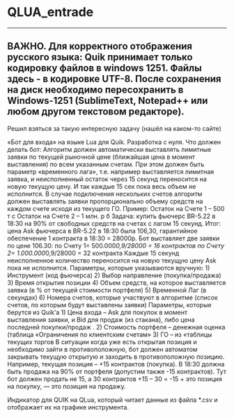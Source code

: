 # QLUA_entrade
-------------------------------------------------
ВАЖНО. Для корректного отображения русского языка: Quik принимает только кодировку файлов в windows 1251. Файлы здесь - в кодировке UTF-8. После сохранения на диск необходимо пересохранить в Windows-1251 (SublimeText, Notepad++ или любом другом текстовом редакторе).
-------------------------------------------------

Решил взяться за такую интересную задачу (нашёл на каком-то сайте)

«Бот для входа» на языке Lua для Quik. Разработка с нуля. Что должен делать бот: Алгоритм должен автоматически выставлять лимитные заявки по текущей рыночной цене (ближайшая цена в момент выставления) по всем указанным счетам. При этом должен быть параметр «временного лага», т.е. например выставляется лимитная заявка, и неисполненный остаток через 15 секунд переносится на новую текущую цену. И так каждые 15 сек пока весь объем не исполнится. В случае подключения нескольких счетов алгоритм должен выставлять заявки пропорционально объему средств на каждом счете исходя из текущего ГО. Пример: Остаток на Счете 1 – 500 т с Остаток на Счете 2 – 1 млн. р б Задача: купить фьючерс BR-5.22 в 18:30 на 90% от свободных средств на счетах с лагом 15 секунд. Итог: цена Ask фьючерса в BR-5.22 в 18:30 была 106,30, гарантийное обеспечение 1 контракта в 18:30 = 28000р. Бот выставляет две заявки по цене 106.30: по Счету 1= 500.000*0,9/28000 = 16 контрактов по Счету 2= 1.000.000*0,9/28000 = 32 контракта Каждые 15 секунд неисполненное количество переносится на новую текущую цену Ask пока не исполнится. Параметры, которые указываются вручную: 1) Инструмент (код фьючерса) 2) Выбор направление (покупка/продажа) 3) Время открытия позиции 4) Объем средств, на которое выставляется заявка (в % от текущей стоимости портфеля) 5) Временной Лаг (в секундах) 6) Номера счетов, которые участвуют в алгоритме (список счетов, по которым будут выставлены заявки) Параметры, которые берутся из Quik’а 1) Цена входа – Ask для покупок в момент выставления заявки, и Bid для продаж (из стакана), либо цена последней покупки/продаж . 2) Стоимость портфеля – денежная оценка (таблица «Ограничения по клиентским счетам» 3) ГО – из «таблицы текущих торгов В ситуации когда уже есть открытая позиция и необходимо зайти в противоположную, бот должен автоматом закрывать текущую открытую и заходить в противоположную позицию. Например, текущая позиция – +15 контрактов (покупка). В 18:30 должна быть продажа на 90% от портфеля (допустим также -15 контрактов). Тут бот должен продать не 15, а 30 контрактов +15 – 30 = -15 + это позиция на покупку, — это позиция на продажу.

Индикатор для QUIK на QLua, который читает данные из файла *.csv и отображает их на графике инструмента.
